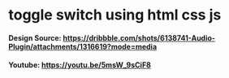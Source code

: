 # toggle switch using html css js
#### Design Source: https://dribbble.com/shots/6138741-Audio-Plugin/attachments/1316619?mode=media
#### Youtube: https://youtu.be/5msW_9sCiF8
